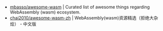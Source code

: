 * [mbasso/awesome-wasm](https://github.com/mbasso/awesome-wasm) | Curated list of awesome things regarding WebAssembly (wasm) ecosystem. 
* [chai2010/awesome-wasm-zh](https://github.com/chai2010/awesome-wasm-zh) | WebAssembly(wasm)资源精选（拒绝大杂烩） - 中文版